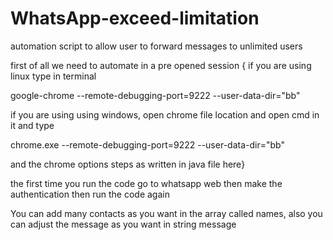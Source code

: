 # WhatsApp-exceed-limitation

automation script to allow user to forward messages to unlimited users

first of all we need to automate in a pre opened  session {
if you are using linux type in terminal 

google-chrome --remote-debugging-port=9222 --user-data-dir="bb"

if you are using using windows, open chrome file location and open cmd in it and type 

chrome.exe --remote-debugging-port=9222 --user-data-dir="bb"

and the chrome options steps as written in java file here}

the first time you run the code go to whatsapp web then make the authentication then run the code again 


You can add many contacts as you want in the array called names, also you can adjust the message as you want in string message
